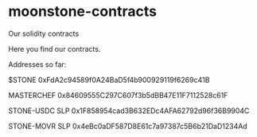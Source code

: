 # moonstone-contracts
Our solidity contracts

Here you find our contracts.

Addresses so far:

$STONE
0xFdA2c94589f0A24BaD5f4b900929119f6269c41B

MASTERCHEF
0x84609555C297C607f3b5dBB47E11F7112528c61F

STONE-USDC SLP
0x1F858954cad3B632EDc4AFA62792d96f36B9904C

STONE-MOVR SLP
0x4eBc0aDF587D8E61c7a97387c5B6b21DaD1234Ad
 
